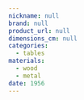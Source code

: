 ```yaml
---
nickname: null
brand: null
product_url: null
dimensions_cm: null
categories:
  - tables
materials:
  - wood
  - metal
date: 1956
---
```


